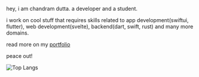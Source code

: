 hey, i am chandram dutta. a developer and a student.

i work on cool stuff that requires skills related to app development(swiftui, flutter), web development(svelte), backend(dart, swift, rust) and many more domains.

read more on my [portfolio](https://chandramdutta.vercel.app/)

peace out!

![Top Langs](https://github-readme-stats.vercel.app/api/top-langs/?username=Chandram-Dutta&layout=donut)
